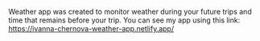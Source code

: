 Weather app was created to monitor weather during your future trips and time that remains before your trip.
You can see my app using this link: https://ivanna-chernova-weather-app.netlify.app/
